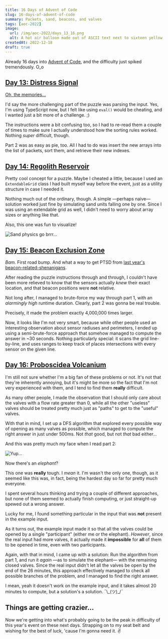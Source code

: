 ```yaml
---
title: 16 Days of Advent of Code
slug: 16-days-of-advent-of-code
summary: Packets, sand, beacons, and valves
tags: [aoc-2022]
image:
  url: /img/aoc-2022/days_13_16.png
  alt: A hot air balloon made out of ASCII text next to sixteen yellow stars.
createdAt: 2022-12-18
draft: true
---
```


Already 16 days into [Advent of Code](https://adventofcode.com), and the difficulty just spiked tremendously. O_o

## [Day 13: Distress Signal](https://adventofcode.com/2022/day/13)

[Oh, the memories...](https://adventofcode.com/2021/day/18)

I'd say the more challenging part of the puzzle was parsing the input. Yes, I'm using TypeScript now, but I felt like using `eval()` would be cheating, and I wanted just a bit more of a challenge. ;)

The instructions were a bit confusing too, so I had to re-read them a couple of times to make sure I actually understood how the sorting rules worked. Nothing _super_ difficult, though.

Part 2 was as easy as pie, too. All I had to do was insert the new arrays into the list of packets, sort them, and retrieve their new indexes.

## [Day 14: Regolith Reservoir](https://adventofcode.com/2022/day/14)

Pretty cool concept for a puzzle. Maybe I cheated a little, because I used an `ExtendableGrid` class I had built myself way before the event, just as a utility structure in case I needed it.

Nothing much out of the ordinary, though. A simple —perhaps naive— solution worked just fine by simulating sand units falling one by one. Since I was using an extendable grid as well, I didn't need to worry about array sizes or anything like that.

Also, this one was fun to visualize!

![Sand physics go brrr...](/img/aoc-2022/day_14_vis.gif)

## [Day 15: Beacon Exclusion Zone](https://adventofcode.com/2022/day/15)

_Bam._ First road bump. And what a way to get PTSD from [last year's beacon-related-shenanigans](https://adventofcode.com/2021/day/19).

After reading the puzzle instructions through and through, I couldn't have been more relieved to know that the sensors actually _knew_ their exact location, and that beacon positions were **not** relative.

Not long after, I managed to brute-force my way through part 1, with an _alarmingly high_ runtime duration. Clearly, part 2 was gonna be real trouble.

Precisely, it made the problem exactly 4,000,000 times larger.

Now, it looks like I'm not very smart, because while other people used an interesting observation about sensor radiuses and perimeters, I ended up using a semi-brute-force approach that somehow managed to compute the answer in ~30 seconds. Nothing particularly special: it scans the grid line-by-line, and uses ranges to keep track of places intersections with every sensor on the given line.

## [Day 16: Proboscidea Volcanium](https://adventofcode.com/2022/day/16)

I'm still not sure whether I'm a big fan of these problems or not. It's not that they're inherently annoying, but it's might be more so the fact that I'm not very experienced with them, and I tend to find them **really** difficult.

As many other people, I made the observation that I should only care about the valves with a flow rate greater than 0, while all the other "useless" valves should be treated pretty much just as "paths" to get to the "useful" valves.

With that in mind, I set up a DFS algorithm that explored every possible way of opening as many valves as possible, which managed to compute the right answer in just under 500ms. Not _that_ good, but not _that_ bad either...

And this was pretty much my face when I read part 2:

![Yup...](/img/blinking_guy.jpg)

Now there's an _elephant_?

This one was **really** tough. I _mean_ it. I'm wasn't the only one, though, as it seemed like this was, in fact, being the hardest day so far for pretty much everyone.

I spent several hours thinking and trying a couple of different approaches, but none of them seemed to actually finish computing, or just straight-up spewed out a wrong answer.

Lucky for me, I found something particular in the input that was **not** present in the example input.

As it turns out, the example input made it so that all the valves could be opened by a single "participant" (either me or the elephant). _However_, since the real input had more valves, it actually made it **impossible** for **all** of them to be opened in time, even with two participants.

Again, with that in mind, I came up with a solution: Run the algorithm from part 1, and run it _again_ —as to simulate the elephant— with the remaining closed valves. Since the real input didn't let all the valves be open by the end of the 26 minutes, this approach effectively managed to check all possible branches of the problem, and I managed to find the right answer.

I mean, yeah it doesn't work on the example input, and it takes almost 20 minutes to compute, but a solution's a solution. ¯\\\_(ツ)\_/¯

## Things are getting crazier...

Now we're getting into what's probably going to be the peak in difficulty of this year's event on these next days. Strapping on to my seat belt and wishing for the best of luck, 'cause I'm gonna need it. ✌
